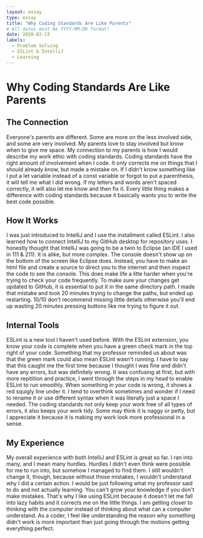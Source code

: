```yaml
---
layout: essay
type: essay
title: "Why Coding Standards Are Like Parents"
# All dates must be YYYY-MM-DD format!
date: 2020-02-13
labels:
  - Problem Solving
  - ESLint & IntelliJ
  - Learning
---
```


# Why Coding Standards Are Like Parents

## The Connection

Everyone's parents are different.  Some are more on the less involved side, and some are very involved.  My parents love to stay involved but know when to give me space.  My connection to my parents is how I would describe my work ethic with coding standards.  Coding standards have the right amount of involvement when I code.  It only corrects me on things that I should already know, but made a mistake on.  If I didn't know something like I put a let variable instead of a const variable or forgot to put a parenthesis, it will tell me what I did wrong.  If my letters and words aren't spaced correctly, it will also let me know and then fix it.  Every little thing makes a difference with coding standards because it basically wants you to write the best code possible.  

## How It Works

I was just introduced to IntelliJ and I use the installment called ESLint.  I also learned how to connect IntelliJ to my GitHub desktop for repository uses.  I honestly thought that IntelliJ was going to be a twin to Eclipse (an IDE I used in 111 & 211).  It is alike, but more complex.  The console doesn't show up on the bottom of the screen like Eclipse does.  Instead, you have to make an html file and create a source to direct you to the internet and then inspect the code to see the console.  This does make life a litte harder when you're trying to check your code frequently.  To make sure your changes get updated to GitHub, it is essential to put it in the same directory path.  I made that mistake and took 20 minutes trying to change the paths, but ended up restarting.  10/10 don't recommend missing little details otherwise you'll end up wasting 20 minutes pressing buttons like me trying to figure it out.  

## Internal Tools

ESLint is a new tool I haven't used before.  With the ESLint extension, you know your code is complete when you have a green check mark in the top right of your code.  Something that my professor reminded us about was that the green mark could also mean ESLint wasn't running.  I have to say that this caught me the first time because I thought I was fine and didn't have any errors, but was definitely wrong.  It was confusing at first, but with more repitition and practice, I went through the steps in my head to enable ESLint to run smoothly.  When something in your code is wrong, it shows a red squigly line under it.  I tend to overthink sometimes and wonder if I need to rename it or use different syntax when it was literally just a space I needed.  The coding standards not only keep your work free of all types of errors, it also keeps your work tidy.  Some may think it is naggy or petty, but I appreciate it because it is making my work look more professional in a sense.  

## My Experience

My overall experience with both IntelliJ and ESLint is great so far.  I ran into many, and I mean many hurdles.  Hurdles I didn't even think were possible for me to run into, but somehow I managed to find them.  I still wouldn't change it, though, because without those mistakes, I wouldn't understand why I did a certain action.  I would be just following what my professor said to do and not actually learning.  You can't grow your knowledge if you don't make mistakes.  That's why I like using ESLint because it doesn't let me fall into lazy habits and it corrects me on the little things.  I am getting closer to thinking with the computer instead of thinking about what can a computer understand.  As a coder, I feel like understanding the reason why something didn't work is more important than just going through the motions getting everything perfect.  
